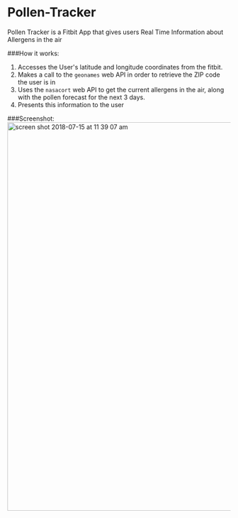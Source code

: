 # Pollen-Tracker

Pollen Tracker is a Fitbit App that gives users Real Time Information about Allergens in the air

###How it works:
1. Accesses the User's latitude and longitude coordinates from the fitbit. 
2. Makes a call to the `geonames` web API in order to retrieve the ZIP code the user is in
3. Uses the `nasacort` web API to get the current allergens in the air, along with the pollen forecast for the next 3 days. 
4. Presents this information to the user

###Screenshot:
<img width="876" alt="screen shot 2018-07-15 at 11 39 07 am" src="https://user-images.githubusercontent.com/9043348/42736017-f7e4f952-8823-11e8-825f-ea8cf1bc1f1c.png">
